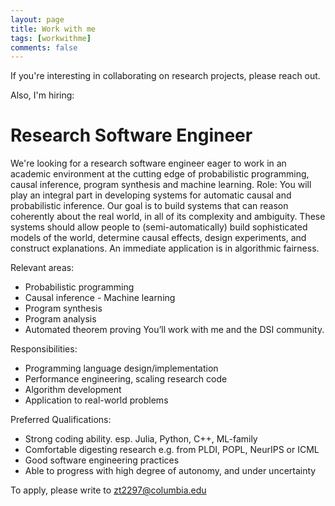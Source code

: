```yaml
---
layout: page
title: Work with me
tags: [workwithme]
comments: false
---
```

<script type="text/javascript" src="http://cdn.mathjax.org/mathjax/latest/MathJax.js?config=TeX-AMS-MML_HTMLorMML"></script>

If you're interesting in collaborating on research projects, please reach out.

Also, I'm hiring:

# Research Software Engineer

We're looking for a research software engineer eager to work in an academic environment at the cutting edge of probabilistic programming, causal inference, program synthesis and machine learning.
Role:
You will play an integral part in developing systems for automatic causal and probabilistic inference. Our goal is to build systems that can reason coherently about the real world, in all of its complexity and ambiguity. These systems should allow people to (semi-automatically) build sophisticated models of the world, determine causal effects, design experiments, and construct explanations. An immediate application is in algorithmic fairness.

Relevant areas:
- Probabilistic programming
- Causal inference - Machine learning
- Program synthesis
- Program analysis
- Automated theorem proving
You’ll work with me and the DSI community.

Responsibilities:
- Programming language design/implementation
- Performance engineering, scaling research code
- Algorithm development
- Application to real-world problems

Preferred Qualifications:
- Strong coding ability. esp. Julia, Python, C++, ML-family
- Comfortable digesting research e.g. from PLDI, POPL, NeurIPS or ICML
- Good software engineering practices
- Able to progress with high degree of autonomy, and under uncertainty

To apply, please write to zt2297@columbia.edu